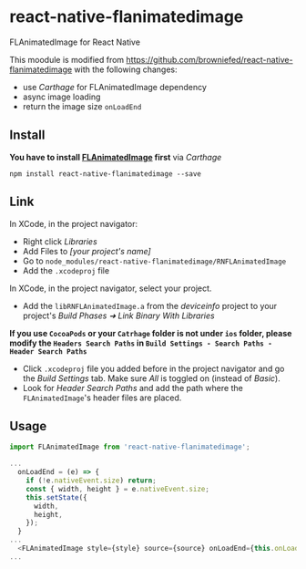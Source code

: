 # react-native-flanimatedimage
FLAnimatedImage for React Native

This moodule is modified from https://github.com/browniefed/react-native-flanimatedimage with the following changes: 
* use _Carthage_ for FLAnimatedImage dependency
* async image loading
* return the image size `onLoadEnd`

## Install

**You have to install [FLAnimatedImage](https://github.com/Flipboard/FLAnimatedImage) first** via _Carthage_

```shell
npm install react-native-flanimatedimage --save
```

## Link

In XCode, in the project navigator:
- Right click _Libraries_
- Add Files to _[your project's name]_
- Go to `node_modules/react-native-flanimatedimage/RNFLAnimatedImage`
- Add the `.xcodeproj` file

In XCode, in the project navigator, select your project.
- Add the `libRNFLAnimatedImage.a` from the _deviceinfo_ project to your project's _Build Phases ➜ Link Binary With Libraries_

**If you use `CocoaPods` or your `Catrhage` folder is not under `ios` folder, please modify the `Headers Search Paths` in `Build Settings - Search Paths - Header Search Paths`**
- Click `.xcodeproj` file you added before in the project navigator and go the _Build Settings_ tab. Make sure _All_ is toggled on (instead of _Basic_).
- Look for _Header Search Paths_ and add the path where the `FLAnimatedImage`'s header files are placed. 

## Usage

```js
import FLAnimatedImage from 'react-native-flanimatedimage';

...
  onLoadEnd = (e) => {
    if (!e.nativeEvent.size) return;
    const { width, height } = e.nativeEvent.size;
    this.setState({
      width,
      height,
    });
  }
...
  <FLAnimatedImage style={style} source={source} onLoadEnd={this.onLoadEnd} />
...
```
